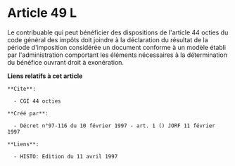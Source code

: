 # Article 49 L

Le contribuable qui peut bénéficier des dispositions de l'article 44 octies du code général des impôts doit joindre à la
déclaration du résultat de la période d'imposition considérée un document conforme à un modèle établi par l'administration
comportant les éléments nécessaires à la détermination du bénéfice ouvrant droit à exonération.

**Liens relatifs à cet article**

	**Cite**:

	  - CGI 44 octies

	**Créé par**:

	  - Décret n°97-116 du 10 février 1997 - art. 1 () JORF 11 février 1997

	**Liens**:

	  - HISTO: Edition du 11 avril 1997

